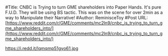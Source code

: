 #Title: CNBC is Trying to turn GME shareholders into Paper Hands. It's pure F.U.D. They will be using BS tactic. This was on the scene for over 2min as a way to Manipulate their Narrative!
#Author: ReminisceToy
#Post URL: [https://www.reddit.com/r/GME/comments/mc2ln9/cnbc_is_trying_to_turn_gme_shareholders_into/](https://www.reddit.com/r/GME/comments/mc2ln9/cnbc_is_trying_to_turn_gme_shareholders_into/)


https://i.redd.it/lqmqmp51gyo61.jpg